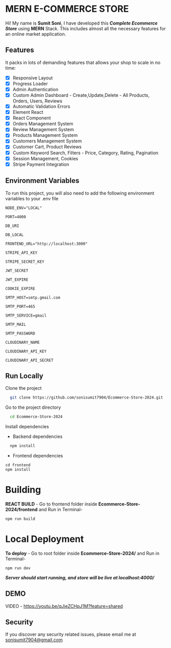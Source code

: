 # MERN E-COMMERCE STORE

Hi! My name is **Sumit Soni**, I have developed this **_Complete Ecommerce Store_** using **MERN** Stack.
This includes almost all the necessary features for an online market application.

## Features

It packs in lots of demanding features that allows your shop to scale in no time:

- [x] Responsive Layout
- [x] Progress Loader
- [x] Admin Authentication
- [x] Custom Admin Dashboard - Create,Update,Delete - All Products, Orders, Users, Reviews
- [x] Automatic Validation Errors
- [x] Element React
- [x] React Component
- [x] Orders Management System
- [x] Review Management System
- [x] Products Management System
- [x] Customers Management System
- [x] Customer Cart, Product Reviews
- [x] Custom Keyword Search, Filters - Price, Category, Rating, Pagination
- [x] Session Management, Cookies
- [x] Stripe Payment Integration

## Environment Variables

To run this project, you will also need to add the following environment variables to your .env file

`NODE_ENV="LOCAL"`

`PORT=4000`

`DB_URI`

`DB_LOCAL`

`FRONTEND_URL="http://localhost:3000"`

`STRIPE_API_KEY`

`STRIPE_SECRET_KEY`

`JWT_SECRET`

`JWT_EXPIRE`

`COOKIE_EXPIRE`

`SMTP_HOST=smtp.gmail.com`

`SMTP_PORT=465`

`SMTP_SERVICE=gmail`

`SMTP_MAIL`

`SMTP_PASSWORD`

`CLOUDINARY_NAME`

`CLOUDINARY_API_KEY`

`CLOUDINARY_API_SECRET`

## Run Locally

Clone the project

```bash
  git clone https://github.com/sonisumit7904/Ecommerce-Store-2024.git
```

Go to the project directory

```bash
  cd Ecommerce-Store-2024
```

Install dependencies

- Backend dependencies

```bash
  npm install
```

- Frontend dependencies

```
cd frontend
npm install
```


# Building

**REACT BUILD** - Go to frontend folder inside **Ecommerce-Store-2024/frontend** and Run in Terminal-

```
npm run build
```

# Local Deployment

**To deploy** - Go to root folder inside **Ecommerce-Store-2024/** and Run in Terminal-

```
npm run dev
```

**_Server should start running, and store will be live at localhost:4000/_**

## DEMO 
VIDEO - https://youtu.be/qJjeZCHpJ1M?feature=shared

## Security

If you discover any security related issues, please email me at sonisumit7904@gmail.com
